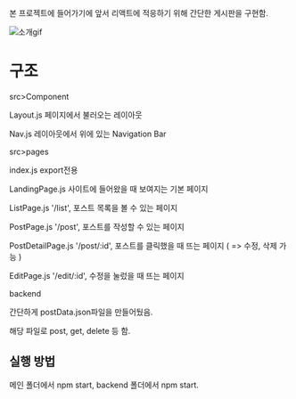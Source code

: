 본 프로젝트에 들어가기에 앞서 리액트에 적응하기 위해 간단한 게시판을 구현함.

![소개gif](https://user-images.githubusercontent.com/57705512/107053871-b6c50f80-6812-11eb-9e94-45d44cf3eb5e.gif)

# 구조

src>Component

Layout.js 페이지에서 불러오는 레이아웃

Nav.js 레이아웃에서 위에 있는 Navigation Bar

src>pages

index.js export전용

LandingPage.js 사이트에 들어왔을 때 보여지는 기본 페이지

ListPage.js '/list', 포스트 목록을 볼 수 있는 페이지

PostPage.js '/post', 포스트를 작성할 수 있는 페이지

PostDetailPage.js '/post/:id', 포스트를 클릭했을 때 뜨는 페이지 ( => 수정, 삭제 가능 )

EditPage.js '/edit/:id', 수정을 눌렀을 때 뜨는 페이지


backend

간단하게 postData.json파일을 만들어뒀음.

해당 파일로 post, get, delete 등 함.

## 실행 방법
메인 폴더에서 npm start, backend 폴더에서 npm start.

